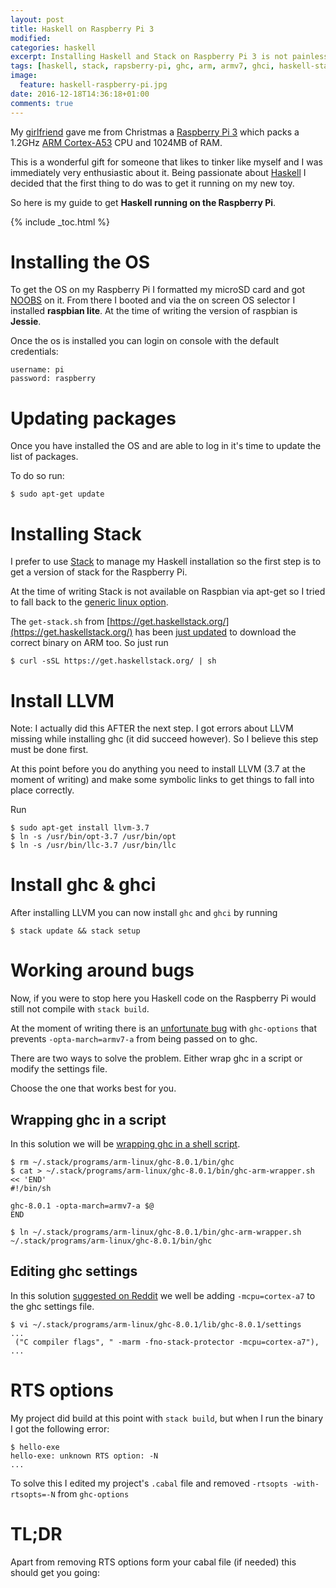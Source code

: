 ```yaml
---
layout: post
title: Haskell on Raspberry Pi 3
modified:
categories: haskell
excerpt: Installing Haskell and Stack on Raspberry Pi 3 is not painless but easier than you think.
tags: [haskell, stack, rapsberry-pi, ghc, arm, armv7, ghci, haskell-stack, raspberry]
image:
  feature: haskell-raspberry-pi.jpg
date: 2016-12-18T14:36:18+01:00
comments: true
---
```


My [girlfriend](https://gotatiana.com/) gave me from Christmas a [Raspberry Pi 3](https://www.raspberrypi.org/products/raspberry-pi-3-model-b/)
which packs a 1.2GHz [ARM Cortex-A53](https://en.wikipedia.org/wiki/ARM_Cortex-A53)
CPU and 1024MB of RAM.

This is a wonderful gift for someone that likes to tinker like myself and I was
immediately very enthusiastic about it. Being passionate about [Haskell](https://www.haskell.org/)
I decided that the first thing to do was to get it running on my new toy.

So here is my guide to get __Haskell running on the Raspberry Pi__.

{% include _toc.html %}

# Installing the OS

To get the OS on my Raspberry Pi I formatted my microSD card and got [NOOBS](https://www.raspberrypi.org/downloads/noobs/)
on it. From there I booted and via the on screen OS selector I installed
__raspbian lite__. At the time of writing the version of raspbian is __Jessie__.

Once the os is installed you can login on console with the default credentials:

```
username: pi
password: raspberry
```

# Updating packages

Once you have installed the OS and are able to log in it's time to update the list
of packages.

To do so run:

```
$ sudo apt-get update
```

# Installing Stack

I prefer to use [Stack](https://www.haskellstack.org/) to manage my Haskell installation
so the first step is to get a version of stack for the Raspberry Pi.

At the time of writing Stack is not available on Raspbian via apt-get so I tried to fall
back to the [generic linux option](https://docs.haskellstack.org/en/stable/install_and_upgrade/#linux).

The `get-stack.sh` from [https://get.haskellstack.org/](https://get.haskellstack.org/)
has been [just updated](https://github.com/commercialhaskell/stack/pull/2857)
to download the correct binary on ARM too. So just run

```
$ curl -sSL https://get.haskellstack.org/ | sh
```

# Install LLVM

Note: I actually did this AFTER the next step. I got errors about LLVM missing
while installing ghc (it did succeed however). So I believe this step must be done
first.

At this point before you do anything you need to install LLVM (3.7 at the moment of writing)
and make some symbolic links to get things to fall into place correctly.

Run

```
$ sudo apt-get install llvm-3.7
$ ln -s /usr/bin/opt-3.7 /usr/bin/opt
$ ln -s /usr/bin/llc-3.7 /usr/bin/llc
```

# Install ghc & ghci

After installing LLVM you can now install `ghc` and `ghci` by running

```
$ stack update && stack setup
```

# Working around bugs

Now, if you were to stop here you Haskell code on the Raspberry Pi would still
not compile with `stack build`.

At the moment of writing there is an [unfortunate bug](https://github.com/commercialhaskell/stack/issues/2708)
with `ghc-options` that prevents `-opta-march=armv7-a` from being passed on to ghc.

There are two ways to solve the problem. Either wrap ghc in a script or modify
the settings file.

Choose the one that works best for you.

## Wrapping ghc in a script

In this solution we will be [wrapping ghc in a shell script](https://github.com/commercialhaskell/stack/issues/2708#issuecomment-257066662).

```
$ rm ~/.stack/programs/arm-linux/ghc-8.0.1/bin/ghc
$ cat > ~/.stack/programs/arm-linux/ghc-8.0.1/bin/ghc-arm-wrapper.sh << 'END'
#!/bin/sh

ghc-8.0.1 -opta-march=armv7-a $@
END

$ ln ~/.stack/programs/arm-linux/ghc-8.0.1/bin/ghc-arm-wrapper.sh ~/.stack/programs/arm-linux/ghc-8.0.1/bin/ghc
```

## Editing ghc settings

In this solution [suggested on Reddit](https://www.reddit.com/r/haskell/comments/5j0u36/getting_haskell_and_stack_on_a_rapsberry_pi_3/dbcfg3d/)
we well be adding `-mcpu=cortex-a7` to the ghc settings file.

```
$ vi ~/.stack/programs/arm-linux/ghc-8.0.1/lib/ghc-8.0.1/settings
...
 ("C compiler flags", " -marm -fno-stack-protector -mcpu=cortex-a7"),
...
```

# RTS options

My project did build at this point with `stack build`, but when I run the binary
I got the following error:

```
$ hello-exe
hello-exe: unknown RTS option: -N
...
```

To solve this I edited my project's `.cabal` file and removed
`-rtsopts -with-rtsopts=-N` from `ghc-options`

# TL;DR

Apart from removing RTS options form your cabal file (if needed) this should
get you going:

<script src="https://gist.github.com/blender/7c4c6e7224e622ee078e5b3320ac951d.js"></script>
